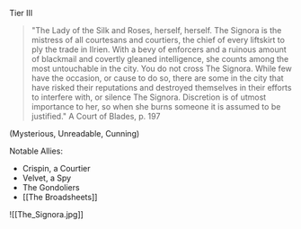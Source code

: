 Tier III

>"The Lady of the Silk and Roses, herself, herself. The Signora is the mistress of
all courtesans and courtiers, the chief of every liftskirt to ply the trade in Ilrien.
With a bevy of enforcers and a ruinous amount of blackmail and covertly gleaned
intelligence, she counts among the most untouchable in the city.
You do not cross The Signora. While few have the occasion, or
cause to do so, there are some in the city that have risked their reputations and
destroyed themselves in their efforts to interfere with, or silence The Signora.
Discretion is of utmost importance to her, so when she burns someone it is
assumed to be justified."
> A Court of Blades, p. 197

(Mysterious, Unreadable, Cunning)

Notable Allies:
- Crispin, a Courtier
- Velvet, a Spy
- The Gondoliers
- [[The Broadsheets]]

![[The_Signora.jpg]]
